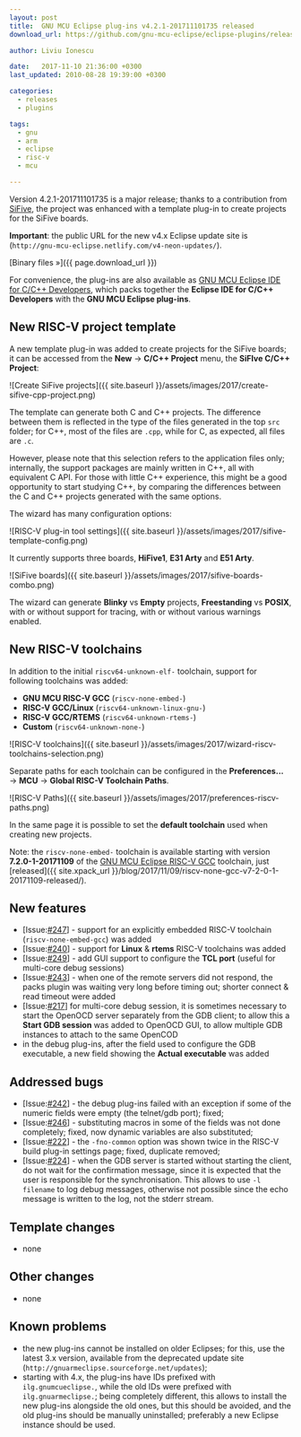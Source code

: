 ```yaml
---
layout: post
title:  GNU MCU Eclipse plug-ins v4.2.1-201711101735 released
download_url: https://github.com/gnu-mcu-eclipse/eclipse-plugins/releases/tag/v4.2.1-201711101735

author: Liviu Ionescu

date:   2017-11-10 21:36:00 +0300
last_updated: 2010-08-28 19:39:00 +0300

categories:
  - releases
  - plugins

tags:
  - gnu
  - arm
  - eclipse
  - risc-v
  - mcu

---
```


Version 4.2.1-201711101735 is a major release; thanks to a contribution from [SiFive](https://www.sifive.com), the project was enhanced with a template plug-in to create projects for the SiFive boards.

**Important**: the public URL for the new v4.x Eclipse update site is (`http://gnu-mcu-eclipse.netlify.com/v4-neon-updates/`).

[Binary files »]({{ page.download_url }})

For convenience, the plug-ins are also available as [GNU MCU Eclipse IDE for C/C++ Developers](https://github.com/gnu-mcu-eclipse/org.eclipse.epp.packages/releases), which packs together the **Eclipse IDE for C/C++ Developers** with the **GNU MCU Eclipse plug-ins**.


## New RISC-V project template

A new template plug-in was added to create projects for the SiFive boards; it can be accessed from the **New** → **C/C++ Project** menu, the **SiFIve C/C++ Project**:

![Create SiFive projects]({{ site.baseurl }}/assets/images/2017/create-sifive-cpp-project.png)

The template can generate both C and C++ projects. The difference between them is reflected in the type of the files generated in the top `src` folder; for C++, most of the files are `.cpp`, while for C, as expected, all files are `.c`.

However, please note that this selection refers to the application files only; internally, the support packages are mainly written in C++, all with equivalent C API. For those with little C++ experience, this might be a good opportunity to start studying C++, by comparing the differences between the C and C++ projects generated with the same options. 

The wizard has many configuration options:

![RISC-V plug-in tool settings]({{ site.baseurl }}/assets/images/2017/sifive-template-config.png)

It currently supports three boards, **HiFive1**, **E31 Arty** and **E51 Arty**.

![SiFive boards]({{ site.baseurl }}/assets/images/2017/sifive-boards-combo.png)

The wizard can generate **Blinky** vs **Empty** projects, **Freestanding** vs **POSIX**, with or without support for tracing, with or without various warnings enabled.

## New RISC-V toolchains

In addition to the initial `riscv64-unknown-elf-` toolchain, support for following toolchains was added:

- **GNU MCU RISC-V GCC** (`riscv-none-embed-`)
- **RISC-V GCC/Linux** (`riscv64-unknown-linux-gnu-`)
- **RISC-V GCC/RTEMS** (`riscv64-unknown-rtems-`)
- **Custom** (`riscv64-unknown-none-`)

![RISC-V toolchains]({{ site.baseurl }}/assets/images/2017/wizard-riscv-toolchains-selection.png)

Separate paths for each toolchain can be configured in the **Preferences...** → **MCU** → **Global RISC-V Toolchain Paths**.

![RISC-V Paths]({{ site.baseurl }}/assets/images/2017/preferences-riscv-paths.png)

In the same page it is possible to set the **default toolchain** used when creating new projects.

Note: the `riscv-none-embed-` toolchain is available starting with version **7.2.0-1-20171109** of the [GNU MCU Eclipse RISC-V GCC](https://gnu-mcu-eclipse.github.io/toolchain/riscv/) toolchain, just [released]({{ site.xpack_url }}/blog/2017/11/09/riscv-none-gcc-v7-2-0-1-20171109-released/).

## New features

- [Issue:[#247](https://github.com/gnu-mcu-eclipse/eclipse-plugins/issues/247)] - support for an explicitly embedded RISC-V toolchain (`riscv-none-embed-gcc`) was added
- [Issue:[#240](https://github.com/gnu-mcu-eclipse/eclipse-plugins/issues/240)] - support for **Linux** & **rtems** RISC-V toolchains was added
- [Issue:[#249](https://github.com/gnu-mcu-eclipse/eclipse-plugins/issues/249)] - add GUI support to configure the **TCL port** (useful for multi-core debug sessions)
- [Issue:[#243](https://github.com/gnu-mcu-eclipse/eclipse-plugins/issues/243)] - when one of the remote servers did not respond, the packs plugin was waiting very long before timing out; shorter connect & read timeout were added
- [Issue:[#217](https://github.com/gnu-mcu-eclipse/eclipse-plugins/issues/217)] for multi-core debug session, it is sometimes necessary to start the OpenOCD server separately from the GDB client; to allow this a **Start GDB session** was added to OpenOCD GUI, to allow multiple GDB instances to attach to the same OpenCOD
- in the debug plug-ins, after the field used to configure the GDB executable, a new field showing the **Actual executable** was added

## Addressed bugs

- [Issue:[#242](https://github.com/gnu-mcu-eclipse/eclipse-plugins/issues/242)] - the debug plug-ins failed with an exception if some of the numeric fields were empty (the telnet/gdb port); fixed;
- [Issue:[#246](https://github.com/gnu-mcu-eclipse/eclipse-plugins/issues/246)] - substituting macros in some of the fields was not done completely; fixed, now  dynamic variables are also substituted; 
- [Issue:[#222](https://github.com/gnu-mcu-eclipse/eclipse-plugins/issues/222)] - the `-fno-common` option was shown twice in the RISC-V build plug-in settings page; fixed, duplicate removed;
- [Issue:[#224](https://github.com/gnu-mcu-eclipse/eclipse-plugins/issues/224)] - when the GDB server is started without starting the client, do not wait for the confirmation message, since it is expected that the user is responsible for the synchronisation. This allows to use `-l filename` to log debug messages, otherwise not possible since the echo message is written to the log, not the stderr stream.

## Template changes

- none

## Other changes

- none

## Known problems

- the new plug-ins cannot be installed on older Eclipses; for this, use the latest 3.x version, available from the deprecated update site (`http://gnuarmeclipse.sourceforge.net/updates`);
- starting with 4.x, the plug-ins have IDs prefixed with `ilg.gnumcueclipse.`, while the old IDs were prefixed with `ilg.gnuarmeclipse.`; being completely different, this allows to install the new plug-ins alongside the old ones, but this should be avoided, and the old plug-ins should be manually uninstalled; preferably a new Eclipse instance should be used.
